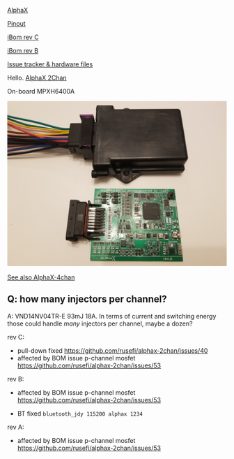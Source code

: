 [AlphaX](https://www.alphaxpr.com/)

[Pinout](https://rusefi.com/docs/pinouts/hellen/alphax-2chan/)

[iBom rev C](https://rusefi.com/docs/ibom/alphax_2ch-c-ibom.html)


[iBom rev B](https://rusefi.com/docs/ibom/alphax_2ch-b-ibom.html)

[Issue tracker & hardware files](https://github.com/rusefi/alphax-2chan)

Hello. [AlphaX 2Chan](https://rusefi.com/build_server/rusefi_bundle_alphax-2chan.zip)

On-board MPXH6400A

![x](Hardware/Hellen/alphax-2chan-rev-a.jpg)

[See also AlphaX-4chan](AlphaX-4chan)


## Q: how many injectors per channel?

A: VND14NV04TR-E 93mJ 18A. In terms of current and switching energy those could handle _many_ injectors per channel, maybe a dozen?



rev C:
 - pull-down fixed https://github.com/rusefi/alphax-2chan/issues/40
 - affected by BOM issue p-channel mosfet https://github.com/rusefi/alphax-2chan/issues/53

rev B:
 - affected by BOM issue p-channel mosfet https://github.com/rusefi/alphax-2chan/issues/53
* BT fixed
``
bluetooth_jdy 115200 alphax 1234
``

rev A:
 - affected by BOM issue p-channel mosfet https://github.com/rusefi/alphax-2chan/issues/53